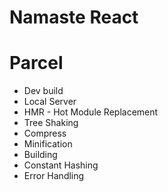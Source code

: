 # Namaste React

# Parcel

- Dev build
- Local Server
- HMR - Hot Module Replacement
- Tree Shaking
- Compress
- Minification
- Building
- Constant Hashing
- Error Handling
